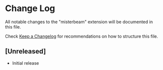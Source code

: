 # Change Log

All notable changes to the "misterbeam" extension will be documented in this file.

Check [Keep a Changelog](http://keepachangelog.com/) for recommendations on how to structure this file.

## [Unreleased]

- Initial release